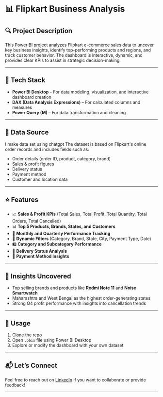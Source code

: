 # 📊 Flipkart Business Analysis

## 🔍 Project Description

This Power BI project analyzes Flipkart e-commerce sales data to uncover key business insights, identify top-performing products and regions, and track customer behavior. The dashboard is interactive, dynamic, and provides clear KPIs to assist in strategic decision-making.

---

## 🧰 Tech Stack

* **Power BI Desktop** – For data modeling, visualization, and interactive dashboard creation
* **DAX (Data Analysis Expressions)** – For calculated columns and measures
* **Power Query (M)** – For data transformation and cleaning

---

## 📂 Data Source
I make data set using chatgpt
The dataset is based on Flipkart's online order records and includes fields such as:

* Order details (order ID, product, category, brand)
* Sales & profit figures
* Delivery status
* Payment method
* Customer and location data

---

## ⭐ Features

* 📈 **Sales & Profit KPIs** (Total Sales, Total Profit, Total Quantity, Total Orders, Total Cancelled)
* 📊 **Top 5 Products, Brands, States, and Customers**
* 📆 **Monthly and Quarterly Performance Tracking**
* 📌 **Dynamic Filters** (Category, Brand, State, City, Payment Type, Date)
* 🛍️ **Category and Subcategory Performance**
* 🚚 **Delivery Status Analysis**
* 💸 **Payment Method Insights**

---

## 📌 Insights Uncovered

* Top selling brands and products like **Redmi Note 11** and **Noise Smartwatch**
* Maharashtra and West Bengal as the highest order-generating states
* Strong Q4 profit performance with insights into cancellation trends

---

## 📎 Usage

1. Clone the repo
2. Open `.pbix` file using Power BI Desktop
3. Explore or modify the dashboard with your own dataset

---

## 📬 Let’s Connect

Feel free to reach out on [LinkedIn](www.linkedin.com/in/dipankar-data-analyst) if you want to collaborate or provide feedback!

---


